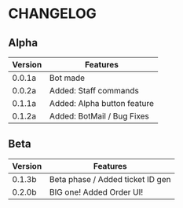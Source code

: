 # CHANGELOG

## Alpha

Version | Features
------------ | -------------
0.0.1a | Bot made
0.0.2a | Added: Staff commands
0.1.1a | Added: Alpha button feature
0.1.2a | Added: BotMail / Bug Fixes

## Beta

Version | Features
------------ | -------------
0.1.3b | Beta phase / Added ticket ID gen
0.2.0b | BIG one! Added Order UI!
